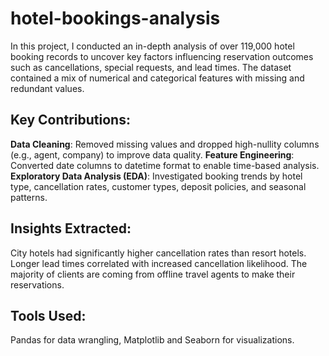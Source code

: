 # hotel-bookings-analysis

In this project, I conducted an in-depth analysis of over 119,000 hotel booking records to uncover key factors influencing reservation outcomes such as cancellations, special requests, and lead times. The dataset contained a mix of numerical and categorical features with missing and redundant values.

## Key Contributions:

**Data Cleaning**: Removed missing values and dropped high-nullity columns (e.g., agent, company) to improve data quality.
**Feature Engineering**: Converted date columns to datetime format to enable time-based analysis.
**Exploratory Data Analysis (EDA)**: Investigated booking trends by hotel type, cancellation rates, customer types, deposit policies, and seasonal patterns.

## Insights Extracted:

City hotels had significantly higher cancellation rates than resort hotels.
Longer lead times correlated with increased cancellation likelihood.
The majority of clients are coming from offline travel agents to make their reservations.

## Tools Used:
Pandas for data wrangling, Matplotlib and Seaborn for visualizations.
